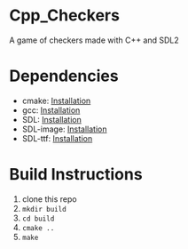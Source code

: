 # Cpp_Checkers
A game of checkers made with C++ and SDL2

# Dependencies
- cmake: [Installation](https://cmake.org/download/)
- gcc: [Installation](https://gcc.gnu.org/install/)
- SDL: [Installation](https://www.libsdl.org/download-2.0.php)
- SDL-image: [Installation](https://www.libsdl.org/projects/SDL_image/)
- SDL-ttf: [Installation](https://www.libsdl.org/projects/SDL_ttf/)

# Build Instructions
1. clone this repo
2. `mkdir build`
3. `cd build`
4. `cmake ..`
5. `make`
